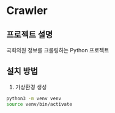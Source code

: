 # Crawler

## 프로젝트 설명

국회의원 정보를 크롤링하는 Python 프로젝트

## 설치 방법

1. 가상환경 생성

```bash
python3 -m venv venv
source venv/bin/activate
```
